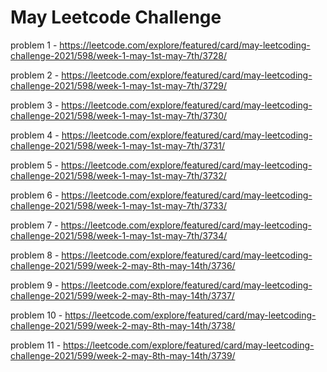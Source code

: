 <h1>May Leetcode Challenge</h1>

problem 1 - https://leetcode.com/explore/featured/card/may-leetcoding-challenge-2021/598/week-1-may-1st-may-7th/3728/

problem 2 - https://leetcode.com/explore/featured/card/may-leetcoding-challenge-2021/598/week-1-may-1st-may-7th/3729/

problem 3 - https://leetcode.com/explore/featured/card/may-leetcoding-challenge-2021/598/week-1-may-1st-may-7th/3730/

problem 4 - https://leetcode.com/explore/featured/card/may-leetcoding-challenge-2021/598/week-1-may-1st-may-7th/3731/

problem 5 - https://leetcode.com/explore/featured/card/may-leetcoding-challenge-2021/598/week-1-may-1st-may-7th/3732/

problem 6 - https://leetcode.com/explore/featured/card/may-leetcoding-challenge-2021/598/week-1-may-1st-may-7th/3733/

problem 7 - https://leetcode.com/explore/featured/card/may-leetcoding-challenge-2021/598/week-1-may-1st-may-7th/3734/

problem 8 - https://leetcode.com/explore/featured/card/may-leetcoding-challenge-2021/599/week-2-may-8th-may-14th/3736/

problem 9 - https://leetcode.com/explore/featured/card/may-leetcoding-challenge-2021/599/week-2-may-8th-may-14th/3737/

problem 10 - https://leetcode.com/explore/featured/card/may-leetcoding-challenge-2021/599/week-2-may-8th-may-14th/3738/

problem 11 - https://leetcode.com/explore/featured/card/may-leetcoding-challenge-2021/599/week-2-may-8th-may-14th/3739/
